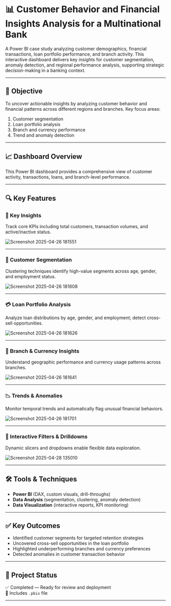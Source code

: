 # 📊 Customer Behavior and Financial Insights Analysis for a Multinational Bank

A Power BI case study analyzing customer demographics, financial transactions, loan portfolio performance, and branch activity. This interactive dashboard delivers key insights for customer segmentation, anomaly detection, and regional performance analysis, supporting strategic decision-making in a banking context.

---

## 🎯 Objective

To uncover actionable insights by analyzing customer behavior and financial patterns across different regions and branches. Key focus areas:

1. Customer segmentation  
2. Loan portfolio analysis  
3. Branch and currency performance  
4. Trend and anomaly detection  

---

## 📈 Dashboard Overview

This Power BI dashboard provides a comprehensive view of customer activity, transactions, loans, and branch-level performance.

---

## 🔍 Key Features

### 📌 Key Insights  
Track core KPIs including total customers, transaction volumes, and active/inactive status.

![Screenshot 2025-04-26 181551](https://github.com/user-attachments/assets/dce355e1-2b33-4e94-b112-22fa91161781)

---

### 👥 Customer Segmentation  
Clustering techniques identify high-value segments across age, gender, and employment status.

![Screenshot 2025-04-26 181608](https://github.com/user-attachments/assets/fcd79b79-ff20-4028-9691-eace4262985a)


---

### 💳 Loan Portfolio Analysis  
Analyze loan distributions by age, gender, and employment; detect cross-sell opportunities.

![Screenshot 2025-04-26 181626](https://github.com/user-attachments/assets/b69bb522-b3cf-4d5f-8a3f-98cf4de891c4)


---

### 🏦 Branch & Currency Insights  
Understand geographic performance and currency usage patterns across branches.

![Screenshot 2025-04-26 181641](https://github.com/user-attachments/assets/f0a9bde9-9be8-46b5-ab6f-132dbfc46c8f)


---

### 📉 Trends & Anomalies  
Monitor temporal trends and automatically flag unusual financial behaviors.

![Screenshot 2025-04-26 181701](https://github.com/user-attachments/assets/4831f6e5-9ae8-493d-8758-3a5c022aaebb)


---

### 🧭 Interactive Filters & Drilldowns  
Dynamic slicers and dropdowns enable flexible data exploration.

![Screenshot 2025-04-28 135010](https://github.com/user-attachments/assets/1f3ba9d5-42b9-4656-bd14-9113c3c110ac)


---

## 🛠 Tools & Techniques

- **Power BI** (DAX, custom visuals, drill-throughs)  
- **Data Analysis** (segmentation, clustering, anomaly detection)  
- **Data Visualization** (interactive reports, KPI monitoring)  

---

## ✅ Key Outcomes

- Identified customer segments for targeted retention strategies  
- Uncovered cross-sell opportunities in the loan portfolio  
- Highlighted underperforming branches and currency preferences  
- Detected anomalies in customer transaction behavior  

---

## 📌 Project Status

✅ Completed — Ready for review and deployment  
📂 Includes `.pbix` file

---
